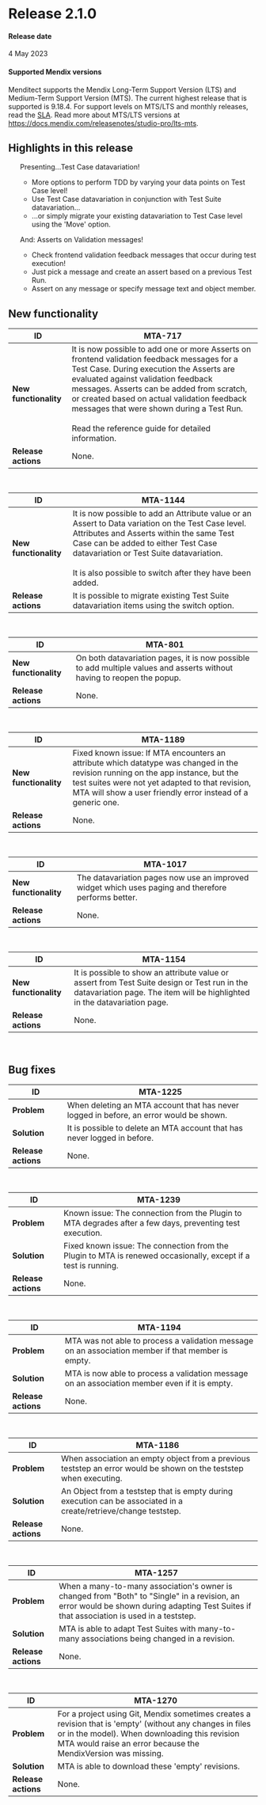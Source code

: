 # Release 2.1.0

#### Release date

4 May 2023

#### Supported Mendix versions

Menditect supports the Mendix Long-Term Support Version (LTS) and Medium-Term Support Version (MTS). The current highest release that is supported is 9.18.4. For support levels on MTS/LTS and monthly releases, read the [SLA](../legal/sla).
Read more about MTS/LTS versions at https://docs.mendix.com/releasenotes/studio-pro/lts-mts.

## Highlights in this release

<ul><i class="fas fa-fire"></i>  Presenting...Test Case datavariation!
<ul>
<li>More options to perform TDD by varying your data points on Test Case level! </li>
<li>Use Test Case datavariation in conjunction with Test Suite datavariation...</li>
<li>...or simply migrate your existing datavariation to Test Case level using the 'Move' option.</li>
</ul>
</ul>

<ul><i class="fas fa-fire"></i>  And: Asserts on Validation messages!
<ul>
<li>Check frontend validation feedback messages that occur during test execution! </li>
<li>Just pick a message and create an assert based on a previous Test Run. </li>
<li>Assert on any message or specify message text and object member. </li>
</ul>
</ul>


## New functionality 

| ID                    | MTA-717                                                                                                                                                                                                                                                                                                                                                                             |
| --------------------- | ----------------------------------------------------------------------------------------------------------------------------------------------------------------------------------------------------------------------------------------------------------------------------------------------------------------------------------------------------------------------------------- |
| __New functionality__ | It is now possible to add one or more Asserts on frontend validation feedback messages for a Test Case. During execution the Asserts are evaluated against validation feedback messages. Asserts can be added from scratch, or created based on actual validation feedback messages that were shown during a Test Run. <br/><br/>Read the reference guide for detailed information. |
| __Release actions__   | None.                                                                                                                                                                                                                                                                                                                                                                               |

<br/>


| ID                    | MTA-1144                                                                                                                                                                                                                                                                                             |
| --------------------- | ---------------------------------------------------------------------------------------------------------------------------------------------------------------------------------------------------------------------------------------------------------------------------------------------------- |
| __New functionality__ | It is now possible to add an Attribute value or an Assert to Data variation on the Test Case level. Attributes and Asserts within the same Test Case can be added to either Test Case datavariation or Test Suite datavariation. <br/><br/>It is also possible to switch after they have been added. |
| __Release actions__   | It is possible to migrate existing Test Suite datavariation items using the switch option.                                                                                                                                                                                                           |

<br/>


| ID                    | MTA-801                                                                                                                |
| --------------------- | ---------------------------------------------------------------------------------------------------------------------- |
| __New functionality__ | On both datavariation pages, it is now possible to add multiple values and asserts without having to reopen the popup. |
| __Release actions__   | None.                                                                                                                  |

<br/>


| ID                    | MTA-1189                                                                                                                                                                                                                                           |
| --------------------- | -------------------------------------------------------------------------------------------------------------------------------------------------------------------------------------------------------------------------------------------------- |
| __New functionality__ | Fixed known issue: If MTA encounters an attribute which datatype was changed in the revision running on the app instance, but the test suites were not yet adapted to that revision, MTA will show a user friendly error instead of a generic one. |
| __Release actions__   | None.                                                                                                                                                                                                                                              |

<br/>


| ID                    | MTA-1017                                                                                            |
| --------------------- | --------------------------------------------------------------------------------------------------- |
| __New functionality__ | The datavariation pages now use an improved widget which uses paging and therefore performs better. |
| __Release actions__   | None.                                                                                               |

<br/>


| ID                    | MTA-1154                                                                                                                                                                  |
| --------------------- | ------------------------------------------------------------------------------------------------------------------------------------------------------------------------- |
| __New functionality__ | It is possible to show an attribute value or assert from Test Suite design or Test run in the datavariation page. The item will be highlighted in the datavariation page. |
| __Release actions__   | None.                                                                                                                                                                     |

<br/>


## Bug fixes

| ID                  | MTA-1225                                                                               |
| ------------------- | -------------------------------------------------------------------------------------- |
| __Problem__         | When deleting an MTA account that has never logged in before, an error would be shown. |
| __Solution__        | It is possible to delete an MTA account that has never logged in before.               |
| __Release actions__ | None.                                                                                  |

<br/>


| ID                  | MTA-1239                                                                                                       |
| ------------------- | -------------------------------------------------------------------------------------------------------------- |
| __Problem__         | Known issue: The connection from the Plugin to MTA degrades after a few days, preventing test execution.       |
| __Solution__        | Fixed known issue: The connection from the Plugin to MTA is renewed occasionally, except if a test is running. |
| __Release actions__ | None.                                                                                                          |

<br/>


| ID                  | MTA-1194                                                                                           |
| ------------------- | -------------------------------------------------------------------------------------------------- |
| __Problem__         | MTA was not able to process a validation message on an association member if that member is empty. |
| __Solution__        | MTA is now able to process a validation message on an association member even if it is empty.      |
| __Release actions__ | None.                                                                                              |

<br/>

| ID                  | MTA-1186                                                                                                          |
| ------------------- | ----------------------------------------------------------------------------------------------------------------- |
| __Problem__         | When association an empty object from a previous teststep an error would be shown on the teststep when executing. |
| __Solution__        | An Object from a teststep that is empty during execution can be associated in a create/retrieve/change teststep.  |
| __Release actions__ | None.                                                                                                             |

<br/>

| ID                  | MTA-1257                                                                                                                                                                                 |
| ------------------- | ---------------------------------------------------------------------------------------------------------------------------------------------------------------------------------------- |
| __Problem__         | When a many-to-many association's owner is changed from "Both" to "Single" in a revision, an error would be shown during adapting Test Suites if that association is used in a teststep. |
| __Solution__        | MTA is able to adapt Test Suites with many-to-many associations being changed in a revision.                                                                                             |
| __Release actions__ | None.                                                                                                                                                                                    |

<br/>

| ID                  | MTA-1270                                                                                                                                                                                                                    |
| ------------------- | --------------------------------------------------------------------------------------------------------------------------------------------------------------------------------------------------------------------------- |
| __Problem__         | For a project using Git, Mendix sometimes creates a revision that is 'empty' (without any changes in files or in the model). When downloading this revision MTA would raise an error because the MendixVersion was missing. |
| __Solution__        | MTA is able to download these 'empty' revisions.                                                                                                                                                                            |
| __Release actions__ | None.                                                                                                                                                                                                                       |

<br/>
